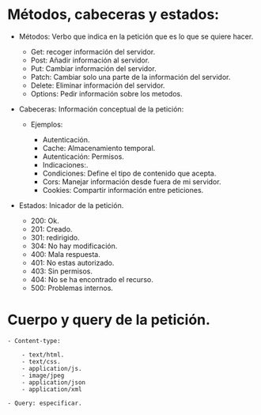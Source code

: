 # Métodos, cabeceras y estados:

- Métodos: Verbo que indica en la petición que es lo que se quiere hacer.

    - Get: recoger información del servidor.
    - Post: Añadir información al servidor.
    - Put: Cambiar información del servidor.
    - Patch: Cambiar solo una parte de la información del servidor.
    - Delete: Eliminar información del servidor.
    - Options: Pedir información sobre los metodos.

- Cabeceras: Información conceptual de la petición:

    - Ejemplos:
        
        - Autenticación.
        - Cache: Almacenamiento temporal.
        - Autenticación: Permisos.
        - Indicaciones:.
        - Condiciones: Define el tipo de contenido que acepta.
        - Cors: Manejar información desde fuera de mi servidor.
        - Cookies: Compartir información entre peticiones.

- Estados: Inicador de la petición.

    - 200: Ok.
    - 201: Creado.
    - 301: redirigido.
    - 304: No hay modificación.
    - 400: Mala respuesta.
    - 401: No estas autorizado.
    - 403: Sin permisos.
    - 404: No se ha encontrado el recurso.
    - 500: Problemas internos.

# Cuerpo y query de la petición.

    - Content-type:

        - text/html.
        - text/css.
        - application/js.
        - image/jpeg
        - application/json
        - application/xml

    - Query: especificar.
